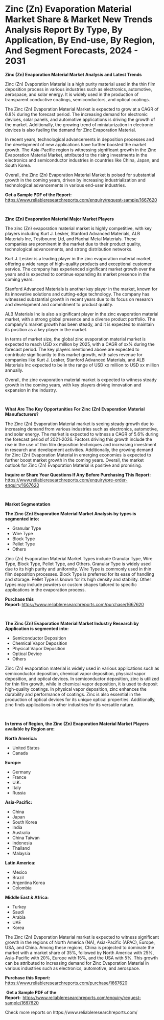 <p><h1>Zinc (Zn) Evaporation Material Market Share & Market New Trends Analysis Report By Type, By Application, By End-use, By Region, And Segment Forecasts, 2024 - 2031</h1></p><p><strong>Zinc (Zn) Evaporation Material Market Analysis and Latest Trends</strong></p>
<p><p>Zinc (Zn) Evaporation Material is a high purity material used in the thin film deposition process in various industries such as electronics, automotive, aerospace, and solar energy. It is widely used in the production of transparent conductive coatings, semiconductors, and optical coatings.</p><p>The Zinc (Zn) Evaporation Material Market is expected to grow at a CAGR of 6.8% during the forecast period. The increasing demand for electronic devices, solar panels, and automotive applications is driving the growth of the market. Additionally, the growing trend of miniaturization in electronic devices is also fueling the demand for Zinc Evaporation Material.</p><p>In recent years, technological advancements in deposition processes and the development of new applications have further boosted the market growth. The Asia-Pacific region is witnessing significant growth in the Zinc Evaporation Material Market, attributed to the rising investments in the electronics and semiconductor industries in countries like China, Japan, and South Korea.</p><p>Overall, the Zinc (Zn) Evaporation Material Market is poised for substantial growth in the coming years, driven by increasing industrialization and technological advancements in various end-user industries.</p></p>
<p><strong>Get a Sample PDF of the Report:&nbsp;</strong> <a href="https://www.reliableresearchreports.com/enquiry/request-sample/1667620">https://www.reliableresearchreports.com/enquiry/request-sample/1667620</a></p>
<p>&nbsp;</p>
<p><strong>Zinc (Zn) Evaporation Material Major Market Players</strong></p>
<p><p>The zinc (Zn) evaporation material market is highly competitive, with key players including Kurt J. Lesker, Stanford Advanced Materials, ALB Materials Inc, Testbourne Ltd, and Haohai Metal Materials. These companies are prominent in the market due to their product quality, technological advancements, and strong distribution networks. </p><p>Kurt J. Lesker is a leading player in the zinc evaporation material market, offering a wide range of high-quality products and exceptional customer service. The company has experienced significant market growth over the years and is expected to continue expanding its market presence in the coming years.</p><p>Stanford Advanced Materials is another key player in the market, known for its innovative solutions and cutting-edge technology. The company has witnessed substantial growth in recent years due to its focus on research and development and commitment to product quality.</p><p>ALB Materials Inc is also a significant player in the zinc evaporation material market, with a strong global presence and a diverse product portfolio. The company's market growth has been steady, and it is expected to maintain its position as a key player in the market.</p><p>In terms of market size, the global zinc evaporation material market is expected to reach USD xx million by 2025, with a CAGR of xx% during the forecast period. The key players mentioned above are expected to contribute significantly to this market growth, with sales revenue for companies like Kurt J. Lesker, Stanford Advanced Materials, and ALB Materials Inc expected to be in the range of USD xx million to USD xx million annually. </p><p>Overall, the zinc evaporation material market is expected to witness steady growth in the coming years, with key players driving innovation and expansion in the industry.</p></p>
<p>&nbsp;</p>
<p><strong>What Are The Key Opportunities For Zinc (Zn) Evaporation Material Manufacturers?</strong></p>
<p><p>The Zinc (Zn) Evaporation Material market is seeing steady growth due to increasing demand from various industries such as electronics, automotive, and solar energy. The market is expected to witness a CAGR of 5.6% during the forecast period of 2021-2026. Factors driving this growth include the rise in the use of thin film deposition techniques and increasing investment in research and development activities. Additionally, the growing demand for Zinc (Zn) Evaporation Material in emerging economies is expected to further boost market growth in the coming years. Overall, the market outlook for Zinc (Zn) Evaporation Material is positive and promising.</p></p>
<p><strong>Inquire or Share Your Questions If Any Before Purchasing This Report:</strong> <a href="https://www.reliableresearchreports.com/enquiry/pre-order-enquiry/1667620">https://www.reliableresearchreports.com/enquiry/pre-order-enquiry/1667620</a></p>
<p>&nbsp;</p>
<p><strong>Market Segmentation</strong></p>
<p><strong>The Zinc (Zn) Evaporation Material Market Analysis by types is segmented into:</strong></p>
<p><ul><li>Granular Type</li><li>Wire Type</li><li>Block Type</li><li>Pellet Type</li><li>Others</li></ul></p>
<p><p>Zinc (Zn) Evaporation Material Market Types include Granular Type, Wire Type, Block Type, Pellet Type, and Others. Granular Type is widely used due to its high purity and uniformity. Wire Type is commonly used in thin film deposition processes. Block Type is preferred for its ease of handling and storage. Pellet Type is known for its high density and stability. Other types may include powders or custom shapes tailored to specific applications in the evaporation process.</p></p>
<p><strong>Purchase this Report:&nbsp;</strong><a href="https://www.reliableresearchreports.com/purchase/1667620">https://www.reliableresearchreports.com/purchase/1667620</a></p>
<p>&nbsp;</p>
<p><strong>The Zinc (Zn) Evaporation Material Market Industry Research by Application is segmented into:</strong></p>
<p><ul><li>Semiconductor Deposition</li><li>Chemical Vapor Deposition</li><li>Physical Vapor Deposition</li><li>Optical Device</li><li>Others</li></ul></p>
<p><p>Zinc (Zn) evaporation material is widely used in various applications such as semiconductor deposition, chemical vapor deposition, physical vapor deposition, and optical devices. In semiconductor deposition, zinc is utilized for thin film growth, while in chemical vapor deposition, it is used to deposit high-quality coatings. In physical vapor deposition, zinc enhances the durability and performance of coatings. Zinc is also essential in the production of optical devices for its unique optical properties. Additionally, zinc finds applications in other industries for its versatile nature.</p></p>
<p>&nbsp;</p>
<p><strong>In terms of Region, the Zinc (Zn) Evaporation Material Market Players available by Region are:</strong></p>
<p>
    <p> <strong> North America: </strong>
        <ul>
            <li>United States</li>
            <li>Canada</li>
        </ul>
        </p> 
    <p> <strong> Europe: </strong>
        <ul>
            <li>Germany</li>
            <li>France</li>
            <li>U.K.</li>
            <li>Italy</li>
            <li>Russia</li>
        </ul>
        </p> 
    <p> <strong> Asia-Pacific: </strong>
        <ul>
            <li>China</li>
            <li>Japan</li>
            <li>South Korea</li>
            <li>India</li>
            <li>Australia</li>
            <li>China Taiwan</li>
            <li>Indonesia</li>
            <li>Thailand</li>
            <li>Malaysia</li>
        </ul>
        </p> 
    <p> <strong> Latin America: </strong>
        <ul>
            <li>Mexico</li>
            <li>Brazil</li>
            <li>Argentina Korea</li>
            <li>Colombia</li>
        </ul>
        </p> 
    <p> <strong> Middle East & Africa: </strong>
        <ul>
            <li>Turkey</li>
            <li>Saudi</li>
            <li>Arabia</li>
            <li>UAE</li>
            <li>Korea</li>
        </ul>
    </p>
    </p>
<p><p>The Zinc (Zn) Evaporation Material market is expected to witness significant growth in the regions of North America (NA), Asia-Pacific (APAC), Europe, USA, and China. Among these regions, China is projected to dominate the market with a market share of 35%, followed by North America with 25%, Asia-Pacific with 20%, Europe with 15%, and the USA with 5%. This growth can be attributed to increasing demand for Zinc Evaporation Material in various industries such as electronics, automotive, and aerospace.</p></p>
<p><strong>Purchase this Report: </strong><a href="https://www.reliableresearchreports.com/purchase/1667620">https://www.reliableresearchreports.com/purchase/1667620</a></p>
<p>&nbsp;<strong>Get a Sample PDF of the Report:&nbsp;&nbsp;</strong><a href="https://www.reliableresearchreports.com/enquiry/request-sample/1667620">https://www.reliableresearchreports.com/enquiry/request-sample/1667620</a></p>
<p><strong></strong></p>
<p>Check more reports on https://www.reliableresearchreports.com/</p>